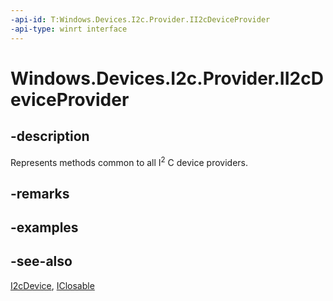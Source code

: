 ```yaml
---
-api-id: T:Windows.Devices.I2c.Provider.II2cDeviceProvider
-api-type: winrt interface
---
```


<!-- Interface syntax.
public interface II2cDeviceProvider : Windows.Foundation.IClosable
-->

# Windows.Devices.I2c.Provider.II2cDeviceProvider

## -description
Represents methods common to all I<sup>2</sup> C device providers.

## -remarks

## -examples

## -see-also
[I2cDevice](../windows.devices.i2c/i2cdevice.md), [IClosable](../windows.foundation/iclosable.md)